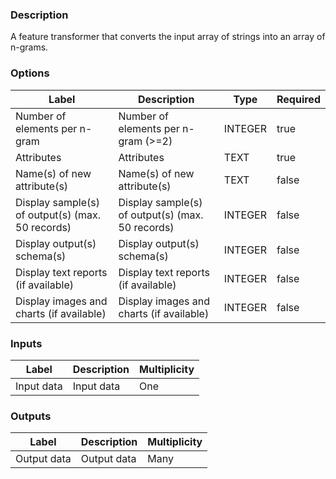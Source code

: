 ###  Description
A feature transformer that converts the input array of strings into an array of n-grams. 
###  Options
| Label | Description | Type | Required |
|---|---|---|---|
| Number of elements per n-gram | Number of elements per n-gram (>=2) | INTEGER | true |
| Attributes | Attributes | TEXT | true |
| Name(s) of new attribute(s) | Name(s) of new attribute(s) | TEXT | false |
| Display sample(s) of output(s) (max. 50 records) | Display sample(s) of output(s) (max. 50 records) | INTEGER | false |
| Display output(s) schema(s) | Display output(s) schema(s) | INTEGER | false |
| Display text reports (if available) | Display text reports (if available) | INTEGER | false |
| Display images and charts (if available) | Display images and charts (if available) | INTEGER | false |
###  Inputs
| Label | Description | Multiplicity |
|---|---|---|
| Input data | Input data | One |
###  Outputs
| Label | Description | Multiplicity |
|---|---|---|
| Output data | Output data | Many |
